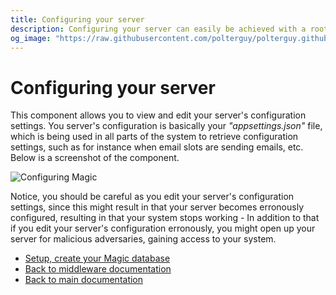 ```yaml
---
title: Configuring your server
description: Configuring your server can easily be achieved with a root user using the configuration component in Magic. Configuration settings are immediately applied, and changes your server's behaviour instantly.
og_image: "https://raw.githubusercontent.com/polterguy/polterguy.github.io/master/images/og-configuration.jpg"
---
```


# Configuring your server

This component allows you to view and edit your server's configuration settings. You server's configuration
is basically your _"appsettings.json"_ file, which is being used in all parts of the system to
retrieve configuration settings, such as for instance when email slots are sending emails, etc.
Below is a screenshot of the component.

![Configuring Magic](https://raw.githubusercontent.com/polterguy/polterguy.github.io/master/images/configuring-smtp.jpg)

Notice, you should be careful as you edit your server's configuration settings, since this might
result in that your server becomes erronously configured, resulting in that your system stops working -
In addition to that if you edit your server's configuration erronously, you might open up your server
for malicious adversaries, gaining access to your system.

* [Setup, create your Magic database](/documentation/magic/components/config/setup-database/)
* [Back to middleware documentation](/documentation/magic/)
* [Back to main documentation](/documentation/)
